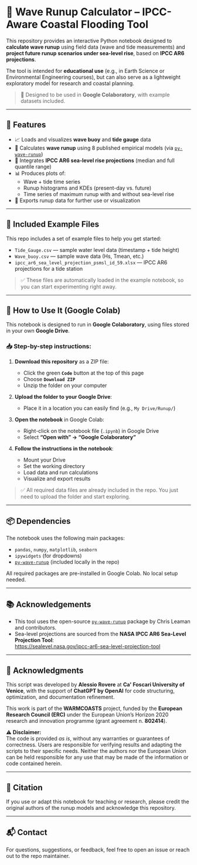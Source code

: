 # 🌊 Wave Runup Calculator – IPCC-Aware Coastal Flooding Tool

This repository provides an interactive Python notebook designed to **calculate wave runup** using field data (wave and tide measurements) and **project future runup scenarios under sea-level rise**, based on **IPCC AR6 projections**.

The tool is intended for **educational use** (e.g., in Earth Science or Environmental Engineering courses), but can also serve as a lightweight exploratory model for research and coastal planning.

> 🧪 Designed to be used in **Google Colaboratory**, with example datasets included.

---

## 🚀 Features

- 📈 Loads and visualizes **wave buoy** and **tide gauge** data
- 🌊 Calculates **wave runup** using 8 published empirical models (via [`py-wave-runup`](https://py-wave-runup.readthedocs.io))
- 🔮 Integrates **IPCC AR6 sea-level rise projections** (median and full quantile range)
- 📊 Produces plots of:
  - Wave + tide time series
  - Runup histograms and KDEs (present-day vs. future)
  - Time series of maximum runup with and without sea-level rise
- 💾 Exports runup data for further use or visualization

---

## 📁 Included Example Files

This repo includes a set of example files to help you get started:

- `Tide_Gauge.csv` — sample water level data (timestamp + tide height)
- `Wave_buoy.csv` — sample wave data (Hs, Tmean, etc.)
- `ipcc_ar6_sea_level_projection_psmsl_id_59.xlsx` — IPCC AR6 projections for a tide station

> ✅ These files are automatically loaded in the example notebook, so you can start experimenting right away.

---

## 🧪 How to Use It (Google Colab)

This notebook is designed to run in **Google Colaboratory**, using files stored in your own **Google Drive**.

### 📥 Step-by-step instructions:

1. **Download this repository** as a ZIP file:
   - Click the green **`Code`** button at the top of this page
   - Choose **`Download ZIP`**
   - Unzip the folder on your computer

2. **Upload the folder to your Google Drive**:
   - Place it in a location you can easily find (e.g., `My Drive/Runup/`)

3. **Open the notebook** in Google Colab:
   - Right-click on the notebook file (`.ipynb`) in Google Drive
   - Select **“Open with” → “Google Colaboratory”**

4. **Follow the instructions in the notebook**:
   - Mount your Drive
   - Set the working directory
   - Load data and run calculations
   - Visualize and export results

> ✅ All required data files are already included in the repo. You just need to upload the folder and start exploring.

---

## 📦 Dependencies

The notebook uses the following main packages:

- `pandas`, `numpy`, `matplotlib`, `seaborn`
- `ipywidgets` (for dropdowns)
- [`py-wave-runup`](https://py-wave-runup.readthedocs.io) (included locally in the repo)

All required packages are pre-installed in Google Colab. No local setup needed.

---

## 📚 Acknowledgements

- This tool uses the open-source [`py-wave-runup`](https://py-wave-runup.readthedocs.io) package by Chris Leaman and contributors.
- Sea-level projections are sourced from the **NASA IPCC AR6 Sea-Level Projection Tool**:  
  https://sealevel.nasa.gov/ipcc-ar6-sea-level-projection-tool

---

## 📝 Acknowledgments

This script was developed by **Alessio Rovere** at **Ca' Foscari University of Venice**, with the support of **ChatGPT by OpenAI** for code structuring, optimization, and documentation refinement.

This work is part of the **WARMCOASTS** project, funded by the **European Research Council (ERC)** under the European Union’s Horizon 2020 research and innovation programme (grant agreement n. **802414**).

⚠️ **Disclaimer:**  
The code is provided *as is*, without any warranties or guarantees of correctness. Users are responsible for verifying results and adapting the scripts to their specific needs. Neither the authors nor the European Union can be held responsible for any use that may be made of the information or code contained herein.

---

## 📘 Citation

If you use or adapt this notebook for teaching or research, please credit the original authors of the runup models and acknowledge this repository.

---

## 📬 Contact

For questions, suggestions, or feedback, feel free to open an issue or reach out to the repo maintainer.